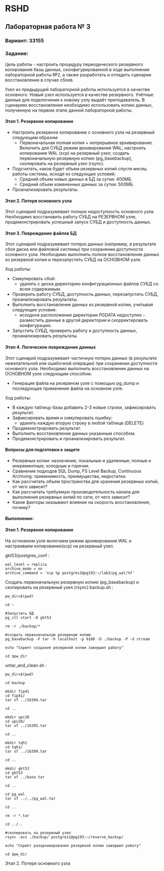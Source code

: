 # RSHD
## Лабораторная работа № 3
### Вариант: 33155

### Задание: 
Цель работы - настроить процедуру периодического резервного копирования базы данных, сконфигурированной в ходе выполнения лабораторной работы №2, а также разработать и отладить сценарии восстановления в случае сбоев.

Узел из предыдущей лабораторной работы используется в качестве основного. Новый узел используется в качестве резервного. Учётные данные для подключения к новому узлу выдаёт преподаватель. В сценариях восстановления необходимо использовать копию данных, полученную на первом этапе данной лабораторной работы.

#### Этап 1. Резервное копирование
- Настроить резервное копирование с основного узла на резервный следующим образом:
  - Первоначальная полная копия + непрерывное архивирование. Включить для СУБД режим архивирования WAL; настроить копирование WAL (scp) на резервный узел; создать первоначальную резервную копию (pg_basebackup), скопировать на резервный узел (rsync).
- Подсчитать, каков будет объем резервных копий спустя месяц работы системы, исходя из следующих условий:
  - Средний объем новых данных в БД за сутки: 400МБ.
  - Средний объем измененных данных за сутки: 500МБ.
- Проанализировать результаты.
#### Этап 2. Потеря основного узла

Этот сценарий подразумевает полную недоступность основного узла. Необходимо восстановить работу СУБД на РЕЗЕРВНОМ узле, продемонстрировать успешный запуск СУБД и доступность данных.

#### Этап 3. Повреждение файлов БД
Этот сценарий подразумевает потерю данных (например, в результате сбоя диска или файловой системы) при сохранении доступности основного узла. Необходимо выполнить полное восстановление данных из резервной копии и перезапустить СУБД на ОСНОВНОМ узле.

Ход работы:

- Симулировать сбой:
  - удалить с диска директорию конфигурационных файлов СУБД со всем содержимым.
- Проверить работу СУБД, доступность данных, перезапустить СУБД, проанализировать результаты.
- Выполнить восстановление данных из резервной копии, учитывая следующее условие:
  - исходное расположение директории PGDATA недоступно - разместить данные в другой директории и скорректировать конфигурацию.
- Запустить СУБД, проверить работу и доступность данных, проанализировать результаты.

#### Этап 4. Логическое повреждение данных
Этот сценарий подразумевает частичную потерю данных (в результате нежелательной или ошибочной операции) при сохранении доступности основного узла. Необходимо выполнить восстановление данных на ОСНОВНОМ узле следующим способом:

- Генерация файла на резервном узле с помощью pg_dump и последующее применение файла на основном узле.

Ход работы:

- В каждую таблицу базы добавить 2-3 новые строки, зафиксировать результат.
- Зафиксировать время и симулировать ошибку:
  - удалить каждую вторую строку в любой таблице (DELETE)
- Продемонстрировать результат.
- Выполнить восстановление данных указанным способом.
- Продемонстрировать и проанализировать результат.

#### Вопросы для подготовки к защите
- Резервные копии: назначение; локальные и удаленные; полные и инкрементные; холодные и горячие.
- Сравнение подходов SQL Dump, FS Level Backup, Continuous Archiving: применимость, преимущества, недостатки.
- Как рассчитать объем пространства для хранения резервных копий, от чего зависит?
- Как рассчитать требуемую производительность канала для выполнения резервных копий по сети, от чего зависит?
- Какие факторы оказывают влияние на скорость восстановления, почему?

#### Выполнение:
#### Этап 1. Резервное копирование
На остновном узле включаем режим архивирования WAL и настраиваем копирование(scp) на резервный узел.

gkt53/postgres_conf :
```
wal_level = replica
archive_mode = on
archive_command = 'scp %p postgres1@pg193:~/lab3/pg_wal/%f'
```
Cоздать первоначальную резервную копию (pg_basebackup) и скопировать на резервный узел (rsync)
backup.sh :
```
pw_dir=$(pwd)

cd ~

#Запустить БД
pg_ctl start -D gkt53

rm -r ./backup/*

#создать первоначальную резервную копию
pg_basebackup -F tar -h localhost -p 9160 -D ./backup -P -X stream

echo "Скрипт создания резервной копии завершил работу"

cd $pw_dir
```
untar_and_clean.sh :
```
pw_dir=$(pwd)

cd backup

mkdir fip41
cd fip41/
tar xf ../16394.tar

cd ..

mkdir upc28
cd upc28/
tar xf ../16395.tar

cd ..

mkdir tqh1
cd tqh1/
tar xf ../16399.tar

cd ..

mkdir gkt53
cd gkt53
tar xf ../base.tar

cd ..

cd pg_wal
tar xf ../../pg_wal.tar

cd ..

rm -r *.tar

cd ../..

#скопировать на резервный узел
rsync -avz ./backup/ postgres1@pg193:~/reserve_backup/

echo "Скрипт разархивирования резервной копии завершил работу"

cd $pw_dir

```
Этап 2. Потеря основного узла

